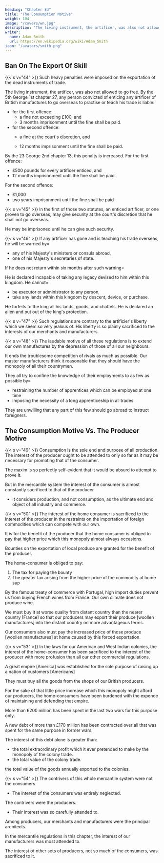 ```yaml
---
heading: "Chapter 8d"
title: "The Consumption Motive"
weight: 104
image: "/covers/wn.jpg"
description: "The living instrument, the artificer, was also not allowed to go free as proven by the 5th George 1st chapter 27"
writer:
  name: Adam Smith
  url: https://en.wikipedia.org/wiki/Adam_Smith
icon: "/avatars/smith.png"
---
```




## Ban On The Export Of Skill

{{< s v="44" >}} Such heavy penalties were imposed on the exportation of the dead instruments of trade.

The living instrument, the artificer, was also not allowed to go free.
By the 5th George 1st chapter 27, any person convicted of enticing any artificer of British manufactures to go overseas to practise or teach his trade is liable:
- for the first offence:
  - a fine not exceeding £100, and
  - 3 months imprisonment until the fine shall be paid.
- for the second offence:
  - a fine at the court's discretion, and

  - 12 months imprisonment until the fine shall be paid.


By the 23 George 2nd chapter 13, this penalty is increased.
For the first offence:
- £500 pounds for every artificer enticed, and
- 12 months imprisonment until the fine shall be paid.

For the second offence: 
- £1,000
- two years imprisonment until the fine shall be paid

{{< s v="45" >}}  In the first of those two statutes, an enticed artificer, or one proven to go overseas, may give security at the court's discretion that he shall not go overseas.

He may be imprisoned until he can give such security.


{{< s v="46" >}} If any artificer has gone and is teaching his trade overseas, he will be warned by= 
- any of his Majesty's ministers or consuls abroad,
- one of his Majesty's secretaries of state.

If he does not return within six months after such warning= 

He is declared incapable of taking any legacy devised to him within this kingdom. He cannot= 
- be executor or administrator to any person,
- take any lands within this kingdom by descent, device, or purchase.

He forfeits to the king all his lands, goods, and chattels. He is declared an alien and put out of the king's protection.


{{< s v="47" >}} Such regulations are contrary to the artificier's liberty which we seem so very jealous of. His liberty is so plainly sacrificed to the interests of our merchants and manufacturers. 

{{< s v="48" >}} The laudable motive of all these regulations is to extend our own manufactures by the depression of those of all our neighbours.

It ends the troublesome competition of rivals as much as possible. Our master manufacturers think it reasonable that they should have the monopoly of all their countrymen.

They all try to confine the knowledge of their employments to as few as possible by= 
- restraining the number of apprentices which can be employed at one time
- imposing the necessity of a long apprenticeship in all trades

They are unwilling that any part of this few should go abroad to instruct foreigners. 


## The Consumption Motive Vs. The Producer Motive

{{< s v="49" >}} Consumption is the sole end and purpose of all production. The interest of the producer ought to be attended to only so far as it may be necessary for promoting that of the consumer.

The maxim is so perfectly self-evident that it would be absurd to attempt to prove it.

But in the mercantile system the interest of the consumer is almost constantly sacrificed to that of the producer
- It considers production, and not consumption, as the ultimate end and object of all industry and commerce.


{{< s v="50" >}} The interest of the home consumer is sacrificed to the interest of the producer in the restraints on the importation of foreign commodities which can compete with our own. 

It is for the benefit of the producer that the home consumer is obliged to pay that higher price which this monopoly almost always occasions. 

Bounties on the exportation of local produce are granted.for the benefit of the producer. 

The home-consumer is obliged to pay:
1. The tax for paying the bounty
2. The greater tax arising from the higher price of the commodity at home sup

By the famous treaty of commerce with Portugal, high import duties prevent us from buying French wines from France. Our own climate does not produce wine. 

We must buy it at worse quality from distant country than the nearer country [France] so that our producers may export their produce [woollen manufactures] into the distant country on more advantageous terms. 

Our consumers also must pay the increased price of those produce [woollen manufactures] at home caused by this forced exportation. 

{{< s v="53" >}} In the laws for our American and West Indian colonies, the interest of the home-consumer has been sacrificed to the interest of the producer with more profusion than all our other commercial regulations.

A great empire [America] was established for the sole purpose of raising up a nation of customers [Americans]

They must buy all the goods from the shops of our British producers.

For the sake of that little price increase which this monopoly might afford our producers, the home-consumers have been burdened with the expence of maintaining and defending that empire. 

More than £200 million has been spent in the last two wars for this purpose only. 

A new debt of more than £170 million has been contracted over all that was spent for the same purpose in former wars.

The interest of this debt alone is greater than:
- the total extraordinary profit which it ever pretended to make by the monopoly of the colony trade. 
- the total value of the colony trade.

the total value of the goods annually exported to the colonies. 


{{< s v="54" >}} The contrivers of this whole mercantile system were not the consumers. 
- The interest of the consumers was entirely neglected.

The contrivers were the producers. 
- Their interest was so carefully attended to. 

Among producers, our merchants and manufacturers were the principal architects.

In the mercantile regulations in this chapter, the interest of our manufacturers was most attended to.

The interest of other sets of producers, not so much of the consumers, was sacrificed to it.